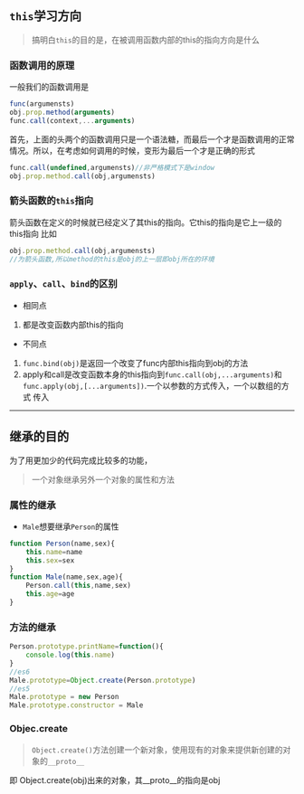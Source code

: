 ## `this`学习方向
>搞明白`this`的目的是，在被调用函数内部的this的指向方向是什么

### 函数调用的原理
一般我们的函数调用是
```javascript
func(argumensts)
obj.prop.method(arguments)
func.call(context,...arguments)
```
首先，上面的头两个的函数调用只是一个语法糖，而最后一个才是函数调用的正常情况。所以，在考虑如何调用的时候，变形为最后一个才是正确的形式
```javascript
func.call(undefined,argumensts)//非严格模式下是window
obj.prop.method.call(obj,argumensts)
```

### 箭头函数的`this`指向
箭头函数在定义的时候就已经定义了其this的指向。它this的指向是它上一级的this指向
比如
```javascript
obj.prop.method.call(obj,argumensts)
//为箭头函数,所以method的this是obj的上一层即obj所在的环境
```

### `apply`、`call`、`bind`的区别
- 相同点
1. 都是改变函数内部this的指向
- 不同点
1. `func.bind(obj)`是返回一个改变了func内部this指向到obj的方法
2. apply和call是改变函数本身的this指向到`func.call(obj,...arguments)`和`func.apply(obj,[...arguments])`.一个以参数的方式传入，一个以数组的方式 传入

---- 

## 继承的目的
为了用更加少的代码完成比较多的功能，
>一个对象继承另外一个对象的属性和方法

### 属性的继承
- `Male`想要继承`Person`的属性
```javascript
function Person(name,sex){
    this.name=name
    this.sex=sex
}
function Male(name,sex,age){
    Person.call(this,name,sex)
    this.age=age
}
```

### 方法的继承
```javascript
Person.prototype.printName=function(){
    console.log(this.name)
}
//es6
Male.prototype=Object.create(Person.prototype)
//es5
Male.prototype = new Person
Male.prototype.constructor = Male
```

### Objec.create
>`Object.create()`方法创建一个新对象，使用现有的对象来提供新创建的对象的`__proto__`

即 Object.create(obj)出来的对象，其__proto__的指向是obj




